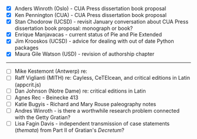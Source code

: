 - [x] Anders Winroth (Oslo) - CUA Press dissertation book proposal
- [x] Ken Pennington (CUA) - CUA Press dissertation book proposal
- [x] Stan Chodorow (UCSD) - revisit January conversation about CUA Press dissertation book proposal: monograph or book?
- [x] Enrique Manjavacas - current status of Pie and Pie Extended
- [x] Jim Krooskos (UCSD) - advice for dealing with out of date Python packages
- [x] Maura Gile Watson (USD) - revision of authorship chapter

---

- [ ] Mike Kestemont (Antwerp) re:
- [ ] Raff Viglianti (MITH) re: Cayless, CeTEIcean, and critical editions in Latin (appcrit.js)
- [ ] Dan Johnson (Notre Dame) re: critical editions in Latin
- [ ] Agnes Rec - Beinecke 413
- [ ] Katie Bugyis - Richard and Mary Rouse paleography notes
- [ ] Andres Winroth - is there a worthwhile research problem connected with the Getty Gratian?
- [ ] Lisa Fagin Davis - independent transmission of case statements (*themata*) from Part II of Gratian's *Decretum*?